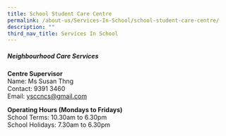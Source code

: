 ```yaml
---
title: School Student Care Centre
permalink: /about-us/Services-In-School/school-student-care-centre/
description: ""
third_nav_title: Services In School
---
```





##### **Neighbourhood Care Services**
**Centre Supervisor**
<br>Name: Ms Susan Thng
<br>Contact: 9391 3460
<br>Email: [ysccncs@gmail.com](mailto:ysccncs@gmail.com)

**Operating Hours (Mondays to Fridays)**
<br>School Terms: 10.30am to 6.30pm
<br>School Holidays: 7.30am to 6.30pm
